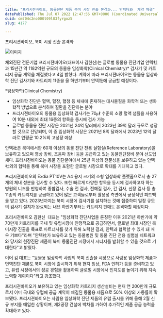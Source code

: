 ```yaml
---
title: "프리시젼바이오, 동물진단 제품 북미 시장 진출 본격화... 안텍社와  계약 체결"
datePublished: Thu Jul 07 2022 12:47:56 GMT+0000 (Coordinated Universal Time)
cuid: cm704c2no000t09l83fyrgoz5
slug: 4177

---
```



프리시젼바이오, 북미 시장 진출 본격화

![이미지](https://cdn.hashnode.com/res/hashnode/image/upload/v1739256366022/ca4709ab-17c9-488c-86e3-9536e85b6f5c.png)

체외진단 전문기업 프리시젼바이오(대표이사 김한신)는 글로벌 동물용 진단기업 안텍社과 15년간 약 1182억원 규모의 동물용 임상화학(Clinical Chemistry)* 검사기 및 카트리지 공급 계약을 체결했다고 4일 밝혔다. 계약에 따라 프리시젼바이오는 동물용 임상화학 진단 검사기와 카트리지 11종을 올 하반기부터 안텍社에 공급할 예정이다.

*임상화학(Clinical Chemistry)

- 임상화학 진단은 혈액, 혈장, 혈청 등 체내에 존재하는 대사물질을 화학적 또는 생화학적 방법으로 분석하여 질환을 진단하는 분야
- 프리시젼바이오의 동물용 임상화학 검사기는 70㎕ 수준의 소량 혈액 샘플을 사용하여 10분 내외에 최대 16종의 항목을 동시에 검사 가능
- 글로벌 동물용 진단 시장은 2021년 24억 달러에서 2023년 39억 달러 규모로 성장할 것으로 전망되며, 이 중 임상화학 시장은 2021년 8억 달러에서 2023년 12억 달러로 연평균 10.2%의 고성장 예상

안텍社은 북미에서만 60개 이상의 동물 진단 전용 실험실(Reference Laboratory)을 보유하고 있으며 영상 장비, 초음파 장비 등을 공급하고 있는 동물진단장비 분야 선도업체다. 프리시젼바이오는 동물 진단분야에서 25년 이상의 전문성을 보유하고 있는 안텍社와의 협력을 통해 북미 시장을 포함한 글로벌 시장으로 확대를 기대하고 있다.

프리시젼바이오의 Exdia PT10V는 A4 용지 크기의 소형 임상화학 플랫폼으로서 총 27개의 체내 성분을 검사할 수 있다. 또한 빠르게 다양한 항목을 동시에 검사하고자 하는 병원의 니즈를 반영하여 종합검사, 수술 전 검사, 전해질 검사, 간 검사, 신장 검사 등 총 11종의 카트리지를 공급하고 있어 많은 고객들로부터 활용성 측면에서 긍정적인 피드백을 받고 있다. 2023년까지는 북미 시장에 검사기를 설치하는 것에 집중하여 일정 규모의 검사기 설치가 완료되는 내년 하반기부터는 카트리지 판매도 본격화할 예정이다.

프리시젼바이오 김한신  대표는 "임상화학 진단사업을 론칭한 이후 2021년 하반기에 약 70만개 카트리지를 국내 및 유럽시장에 안정적으로 공급하면서, 글로벌 최대 시장인 북미시장 진출을 목표로 파트너사를 찾기 위해 노력한 결과, 안텍과 협력할 수 있게 돼 매우 기쁘다"라며 "안텍社가 보유하고 있는 동물병원 및 동물 진단 전용 실험실 네트워크와 당사의 현장진단 제품이 북미 동물진단 시장에서 시너지를 발휘할 수 있을 것으로 기대한다"고 밝혔다.

이어 김 대표는 "동물용 임상화학 사업의 북미 진출을 시장으로 사람용 임상화학 제품과 면역진단 제품도 북미 시장에 출시하기 위해 현지 임상, FDA 인허가 등을 준비하고 있고, 유럽 시장에서의 성공 경험을 활용하여 글로벌 시장에서 인지도를 높이기 위해 지속 노력할 계획이다"라고 강조했다.

프리시젼바이오가 보유하고 있는 임상화학 카트리지 생산설비는 현재 연 200만개 규모로서 이미 국내와 유럽에 공급 계약이 체결된 동물용 제품으로 50% 이상의 가동률이 확보됐다. 프리시젼바이오는 사람용 임상화학 진단 제품의 유럽 출시를 위해 올해 2월 신규 부지를 매입한 상황이며, 제2공장 건설에 박차를 가하여 추가적인 제품 공급 능력을 확대하고 있다.